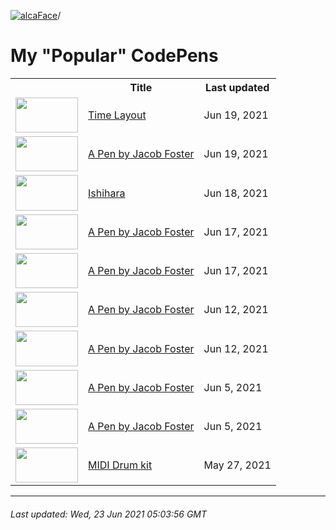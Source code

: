 [![alcaFace](https://camo.githubusercontent.com/2ee094c4af74cb0ec2e19388fccfb809837623e3/68747470733a2f2f7374617469632d63646e2e6a74766e772e6e65742f656d6f7469636f6e732f76312f3332383632362f312e30)](https://twitch.tv/Alca)/

# My "Popular" CodePens

<table>
	<tr>
		<th></th>
		<th>Title</th>
		<th>Last updated</th>
	</tr>
	<tr>
		<td><a href="https://codepen.io/Alca/pen/dyYJWBZ" rel="nofollow"><img src="https://codepen.io/alca/pen/dyYJWBZ/image/default.png" width="100" height="56.25"></a></td>
		<td><a href="https://codepen.io/Alca/pen/dyYJWBZ" rel="nofollow">Time Layout</a></td>
		<td>Jun 19, 2021</td>
	</tr>
	<tr>
		<td><a href="https://codepen.io/Alca/pen/oNZVJRe" rel="nofollow"><img src="https://codepen.io/alca/pen/oNZVJRe/image/default.png" width="100" height="56.25"></a></td>
		<td><a href="https://codepen.io/Alca/pen/oNZVJRe" rel="nofollow">A Pen by Jacob Foster</a></td>
		<td>Jun 19, 2021</td>
	</tr>
	<tr>
		<td><a href="https://codepen.io/Alca/pen/eYvXZwV" rel="nofollow"><img src="https://codepen.io/alca/pen/eYvXZwV/image/default.png" width="100" height="56.25"></a></td>
		<td><a href="https://codepen.io/Alca/pen/eYvXZwV" rel="nofollow">Ishihara</a></td>
		<td>Jun 18, 2021</td>
	</tr>
	<tr>
		<td><a href="https://codepen.io/Alca/pen/yLMZENJ" rel="nofollow"><img src="https://codepen.io/alca/pen/yLMZENJ/image/default.png" width="100" height="56.25"></a></td>
		<td><a href="https://codepen.io/Alca/pen/yLMZENJ" rel="nofollow">A Pen by Jacob Foster</a></td>
		<td>Jun 17, 2021</td>
	</tr>
	<tr>
		<td><a href="https://codepen.io/Alca/pen/yLMGzeb" rel="nofollow"><img src="https://codepen.io/alca/pen/yLMGzeb/image/default.png" width="100" height="56.25"></a></td>
		<td><a href="https://codepen.io/Alca/pen/yLMGzeb" rel="nofollow">A Pen by Jacob Foster</a></td>
		<td>Jun 17, 2021</td>
	</tr>
	<tr>
		<td><a href="https://codepen.io/Alca/pen/XWMxEVd" rel="nofollow"><img src="https://codepen.io/alca/pen/XWMxEVd/image/default.png" width="100" height="56.25"></a></td>
		<td><a href="https://codepen.io/Alca/pen/XWMxEVd" rel="nofollow">A Pen by Jacob Foster</a></td>
		<td>Jun 12, 2021</td>
	</tr>
	<tr>
		<td><a href="https://codepen.io/Alca/pen/LYWyZwo" rel="nofollow"><img src="https://codepen.io/alca/pen/LYWyZwo/image/default.png" width="100" height="56.25"></a></td>
		<td><a href="https://codepen.io/Alca/pen/LYWyZwo" rel="nofollow">A Pen by Jacob Foster</a></td>
		<td>Jun 12, 2021</td>
	</tr>
	<tr>
		<td><a href="https://codepen.io/Alca/pen/abJGvdj" rel="nofollow"><img src="https://codepen.io/alca/pen/abJGvdj/image/default.png" width="100" height="56.25"></a></td>
		<td><a href="https://codepen.io/Alca/pen/abJGvdj" rel="nofollow">A Pen by Jacob Foster</a></td>
		<td>Jun 5, 2021</td>
	</tr>
	<tr>
		<td><a href="https://codepen.io/Alca/pen/bGqMGbE" rel="nofollow"><img src="https://codepen.io/alca/pen/bGqMGbE/image/default.png" width="100" height="56.25"></a></td>
		<td><a href="https://codepen.io/Alca/pen/bGqMGbE" rel="nofollow">A Pen by Jacob Foster</a></td>
		<td>Jun 5, 2021</td>
	</tr>
	<tr>
		<td><a href="https://codepen.io/Alca/pen/wvgEomz" rel="nofollow"><img src="https://codepen.io/alca/pen/wvgEomz/image/default.png" width="100" height="56.25"></a></td>
		<td><a href="https://codepen.io/Alca/pen/wvgEomz" rel="nofollow">MIDI Drum kit</a></td>
		<td>May 27, 2021</td>
	</tr>
</table>

---

###### Last updated: Wed, 23 Jun 2021 05:03:56 GMT